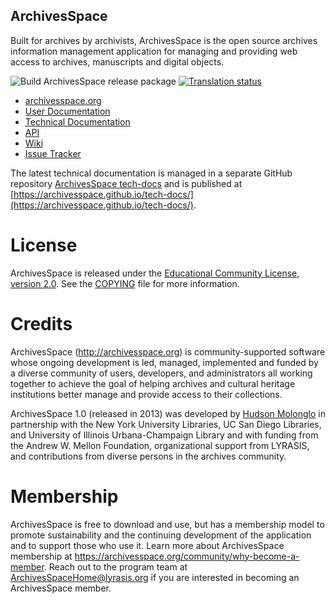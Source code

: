 ArchivesSpace
--------------------

Built for archives by archivists, ArchivesSpace is the open source archives information management application for managing and providing web access to archives, manuscripts and digital objects.

![Build ArchivesSpace release package](https://github.com/archivesspace/archivesspace/workflows/Build%20ArchivesSpace%20release%20package/badge.svg?branch=master)
[![Translation status](https://hosted.weblate.org/widgets/archivesspace-interfaces/-/svg-badge.svg)](https://hosted.weblate.org/engage/archivesspace-interfaces/)

* [archivesspace.org](http://archivesspace.org)
* [User Documentation](https://docs.archivesspace.org/)
* [Technical Documentation](https://archivesspace.github.io/tech-docs/)
* [API](http://archivesspace.github.io/archivesspace/api)
* [Wiki](http://wiki.archivesspace.org)
* [Issue Tracker](http://development.archivesspace.org)

The latest technical documentation is managed in a separate GitHub repository [ArchivesSpace tech-docs](https://github.com/archivesspace/tech-docs) and is published at
[https://archivesspace.github.io/tech-docs/](https://archivesspace.github.io/tech-docs/).

# License

ArchivesSpace is released under the [Educational Community License, version 2.0](http://opensource.org/licenses/ecl2.php).  See the [COPYING](COPYING) file for more information.

# Credits

ArchivesSpace (http://archivesspace.org) is community-supported software whose ongoing development is led, managed, implemented and funded by a diverse community of users, developers, and administrators all working together to achieve the goal of helping archives and cultural heritage institutions better manage and provide access to their collections.

ArchivesSpace 1.0 (released in 2013) was developed by [Hudson Molonglo](http://www.hudsonmolonglo.com) in partnership with the New York University Libraries,
UC San Diego Libraries, and University of Illinois Urbana-Champaign Library and with
funding from the Andrew W. Mellon Foundation, organizational support from
LYRASIS, and contributions from diverse persons in the archives community.

# Membership

ArchivesSpace is free to download and use, but has a membership model to promote sustainability and the continuing development of the application and to support those who use it. Learn more about ArchivesSpace membership at https://archivesspace.org/community/why-become-a-member. Reach out to the program team at ArchivesSpaceHome@lyrasis.org if you are interested in becoming an ArchivesSpace member.
